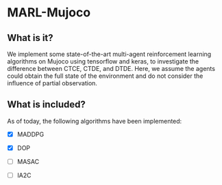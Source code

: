 # MARL-Mujoco

## What is it?
We implement some state-of-the-art multi-agent reinforcement learning algorithms on Mujoco using tensorflow and keras, to investigate the difference between CTCE, CTDE, and DTDE. Here, we assume the agents could obtain the full state of the environment and do not consider the influence of partial observation.

## What is included?
As of today, the following algorithms have been implemented:
- [x] MADDPG
- [x] DOP
- [ ] MASAC
- [ ] IA2C


